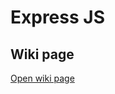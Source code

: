 # Express JS

## Wiki page 

<a href="https://workspace.konfinity.com/nodejs/express-js/-/wikis/01-Introduction" target="_blank">Open wiki page</a>


